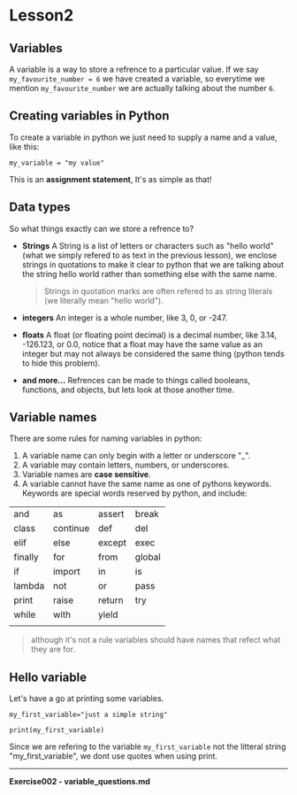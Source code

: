 # Lesson2

## Variables

A variable is a way to store a refrence to a particular value.
If we say `my_favourite_number = 6` we have created a variable, so everytime we
mention `my_favourite_number` we are actually talking about the number `6`.

## Creating variables in Python

To create a variable in python we just need to supply a name and a value,
like this:
```python3
my_variable = "my value"
```
This is an **assignment statement**, It's as simple as that!

## Data types

So what things exactly can we store a refrence to?

* **Strings**
  A String is a list of letters or characters such as "hello world" (what we
  simply refered to as text in the previous lesson), we enclose strings in
  quotations to make it clear to python that we are talking about the string
  hello world rather than something else with the same name.

  > Strings in quotation marks are often refered to as string literals (we
  > literally mean "hello world").

* **integers**
  An integer is a whole number, like 3, 0, or -247.

* **floats**
  A float (or floating point decimal) is a decimal number, like 3.14, -126.123,
  or 0.0, notice that a float may have the same value as an integer but may not
  always be considered the same thing (python tends to hide this problem).

* **and more...**
  Refrences can be made to things called booleans, functions, and objects, but
  lets look at those another time.

## Variable names

There are some rules for naming variables in python:

1. A variable name can only begin with a letter or underscore "_".
2. A variable may contain letters, numbers, or underscores.
3. Variable names are **case sensitive**.
4. A variable cannot have the same name as one of pythons keywords.
  Keywords are special words reserved by python, and include:

  |         |          |        |        |
  |---------|----------|--------|--------|
  | and     | as       | assert | break  |
  | class   | continue | def    | del    |
  | elif    | else     | except | exec   |
  | finally | for      | from   | global |
  | if      | import   | in     | is     |
  | lambda  | not      | or     | pass   |
  | print   | raise    | return | try    |
  | while   | with     | yield  |        |
  |         |          |        |        |

> although it's not a rule variables should have names that refect what they are
> for.

## Hello variable

Let's have a go at printing some variables.

```python3
my_first_variable="just a simple string"

print(my_first_variable)
```
Since we are refering to the variable `my_first_variable` not the litteral
string "my_first_variable", we dont use quotes when using print.

---
**Exercise002 - variable_questions.md**
